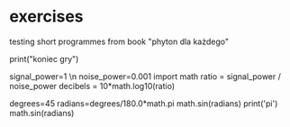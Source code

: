 # exercises
testing short programmes from book "phyton dla każdego"

print("koniec gry")


signal_power=1 \n
noise_power=0.001
import math
ratio = signal_power / noise_power
decibels = 10*math.log10(ratio)

degrees=45
radians=degrees/180.0*math.pi
math.sin(radians)
print('pi')
math.sin(radians)
